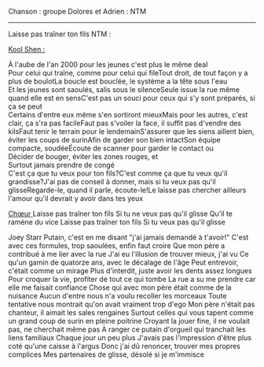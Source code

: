 Chanson : groupe Dolores et Adrien : NTM

<hr>Laisse pas traîner ton fils NTM :</hr>

<u> Kool Shen :</u> 

À l'aube de l'an 2000 pour les jeunes c'est plus le même deal<br>Pour celui qui traîne, comme pour celui qui fileTout droit, de tout façon y a plus de boulotLa boucle est bouclée, le système a la tête sous l'eau<br>Et les jeunes sont saoulés, salis sous le silenceSeule issue la rue même quand elle est en sensC'est pas un souci pour ceux qui s'y sont préparés, si ça se peut<br>Certains d'entre eux même s'en sortiront mieuxMais pour les autres, c'est clair, ça s'ra pas facileFaut pas s'voiler la face, il suffit pas d'vendre des kilsFaut tenir le terrain pour le lendemainS'assurer que les siens aillent bien, éviter les coups de surinAfin de garder son bien intactSon équipe compacte, soudéeÉcoute de scanner pour garder le contact ou<br>Décider de bouger, éviter les zones rouges, et<br>Surtout jamais prendre de congé<br>C'est ça que tu veux pour ton fils?C'est comme ça que tu veux qu'il grandisse?J'ai pas de conseil à donner, mais si tu veux pas qu'il glisseRegarde-le, quand il parle, écoute-le!Le laisse pas chercher ailleurs l'amour qu'il devrait y avoir dans tes yeux

<u> Chœur </u>
Laisse pas traîner ton fils
Si tu ne veux pas qu'il glisse
Qu'il te ramène du vice
Laisse pas traîner ton fils
Si tu veux pas qu'il glisse

Joey Starr
Putain, c'est en me disant "j'ai jamais demandé à t'avoir!"
C'est avec ces formules, trop saoulées, enfin faut croire
Que mon père a contribué à me lier avec la rue
J'ai eu l'illusion de trouver mieux, j'ai vu
Ce qu'un gamin de quatorze ans, avec le décalage de l'âge
Peut entrevoir, c'était comme un mirage
Plus d'interdit, juste avoir les dents assez longues
Pour croquer la vie, profiter de tout ce qui tombe
La rue a su me prendre car elle me faisait confiance
Chose qui avec mon père était comme de la nuisance
Aucun d'entre nous n'a voulu recoller les morceaux
Toute tentative nous montrait qu'on avait vraiment trop d'ego
Mon père n'était pas chanteur, il aimait les sales rengaines
Surtout celles qui vous tapent comme un grand coup de surin en pleine poitrine
Croyant la jouer fine, il ne voulait pas, ne cherchait même pas
À ranger ce putain d'orgueil qui tranchait les liens familiaux
Chaque jour un peu plus
J'avais pas l'impression d'être plus coté qu'une caisse à l'argus
Donc j'ai dû renoncer, trouver mes propres complices
Mes partenaires de glisse, désolé si je m'immisce